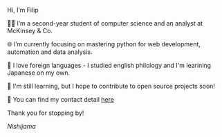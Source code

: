 Hi, I’m Filip

👨‍💻 I’m a second-year student of computer science and an analyst at McKinsey & Co.

🌐 I’m currently focusing on mastering python for web development, automation and data analysis.

📙 I love foreign languages - I studied english philology and I'm learining Japanese on my own.

🌱 I'm still learning, but I hope to contribute to open source projects soon!

📯 You can find my contact detail [here](https://nishijama.github.io/AboutMe/)

Thank you for stopping by!

*Nishijama*



<!---
Nishijama/Nishijama is a ✨ special ✨ repository because its `README.md` (this file) appears on your GitHub profile.
You can click the Preview link to take a look at your changes.
--->
